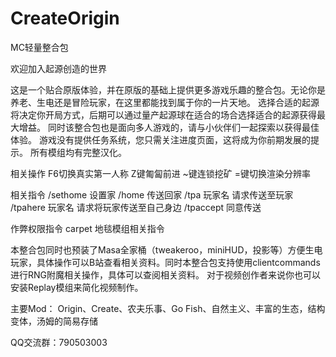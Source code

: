 # CreateOrigin
MC轻量整合包

欢迎加入起源创造的世界

这是一个贴合原版体验，并在原版的基础上提供更多游戏乐趣的整合包。无论你是养老、生电还是冒险玩家，在这里都能找到属于你的一片天地。
选择合适的起源将决定你开局方式，后期可以通过量产起源球在适合的场合选择适合的起源获得最大增益。
同时该整合包也是面向多人游戏的，请与小伙伴们一起探索以获得最佳体验。
游戏没有提供任务系统，您只需关注进度页面，这将成为你前期发展的提示。
所有模组均有完整汉化。

相关操作
F6切换真实第一人称
Z键匍匐前进
~键连锁挖矿
=键切换渲染分辨率


相关指令
/sethome 设置家
/home 传送回家
/tpa 玩家名 请求传送至玩家
/tpahere 玩家名 请求将玩家传送至自己身边
/tpaccept 同意传送

作弊权限指令
carpet  地毯模组相关指令

本整合包同时也预装了Masa全家桶（tweakeroo，miniHUD，投影等）方便生电玩家，具体操作可以B站查看相关资料。同时本整合包支持使用clientcommands进行RNG附魔相关操作，具体可以查阅相关资料。
对于视频创作者来说你也可以安装Replay模组来简化视频制作。

主要Mod：
Origin、Create、农夫乐事、Go Fish、自然主义、丰富的生态，结构变体，汤姆的简易存储

QQ交流群：790503003